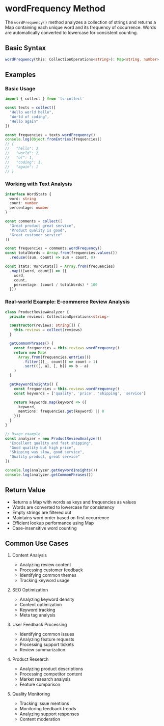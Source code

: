 # wordFrequency Method

The `wordFrequency()` method analyzes a collection of strings and returns a Map containing each unique word and its frequency of occurrence. Words are automatically converted to lowercase for consistent counting.

## Basic Syntax

```typescript
wordFrequency(this: CollectionOperations<string>): Map<string, number>
```

## Examples

### Basic Usage

```typescript
import { collect } from 'ts-collect'

const texts = collect([
  "Hello world hello",
  "World of coding",
  "Hello again"
])

const frequencies = texts.wordFrequency()
console.log(Object.fromEntries(frequencies))
// {
//   "hello": 3,
//   "world": 2,
//   "of": 1,
//   "coding": 1,
//   "again": 1
// }
```

### Working with Text Analysis

```typescript
interface WordStats {
  word: string
  count: number
  percentage: number
}

const comments = collect([
  "Great product great service",
  "Product quality is good",
  "Great customer service"
])

const frequencies = comments.wordFrequency()
const totalWords = Array.from(frequencies.values())
  .reduce((sum, count) => sum + count, 0)

const stats: WordStats[] = Array.from(frequencies)
  .map(([word, count]) => ({
    word,
    count,
    percentage: (count / totalWords) * 100
  }))
```

### Real-world Example: E-commerce Review Analysis

```typescript
class ProductReviewAnalyzer {
  private reviews: CollectionOperations<string>

  constructor(reviews: string[]) {
    this.reviews = collect(reviews)
  }

  getCommonPhrases() {
    const frequencies = this.reviews.wordFrequency()
    return new Map(
      Array.from(frequencies.entries())
        .filter(([_, count]) => count > 1)
        .sort(([, a], [, b]) => b - a)
    )
  }

  getKeywordInsights() {
    const frequencies = this.reviews.wordFrequency()
    const keywords = ['quality', 'price', 'shipping', 'service']

    return keywords.map(keyword => ({
      keyword,
      mentions: frequencies.get(keyword) || 0
    }))
  }
}

// Usage example
const analyzer = new ProductReviewAnalyzer([
  "Excellent quality and fast shipping",
  "Good quality but high price",
  "Shipping was slow, good service",
  "Quality product, great service"
])

console.log(analyzer.getKeywordInsights())
console.log(analyzer.getCommonPhrases())
```

## Return Value

- Returns a Map with words as keys and frequencies as values
- Words are converted to lowercase for consistency
- Empty strings are filtered out
- Maintains word order based on first occurrence
- Efficient lookup performance using Map
- Case-insensitive word counting

## Common Use Cases

1. Content Analysis
   - Analyzing review content
   - Processing customer feedback
   - Identifying common themes
   - Tracking keyword usage

2. SEO Optimization
   - Analyzing keyword density
   - Content optimization
   - Keyword tracking
   - Meta tag analysis

3. User Feedback Processing
   - Identifying common issues
   - Analyzing feature requests
   - Processing support tickets
   - Review summarization

4. Product Research
   - Analyzing product descriptions
   - Processing competitor content
   - Market research analysis
   - Feature comparison

5. Quality Monitoring
   - Tracking issue mentions
   - Monitoring feedback trends
   - Analyzing support responses
   - Content moderation
